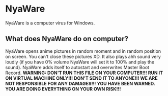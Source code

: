 # NyaWare

NyaWare is a computer virus for Windows.

## What does NyaWare do on computer?

NyaWare opens anime pictures in random moment and in random position on screen. You can't close these pictures XD. It also plays ahh sound very loudly (if you have 0% volume NyaWare will set it to 100% and play the sound). NyaWare adds itself to autostart and overwrites Master Boot Record. **WARNING: DON'T RUN THIS FILE ON YOUR COMPUTER!!! RUN IT ON VIRTUAL MACHINE ONLY!!! DON'T SEND IT TO ANYONE!!! WE ARE NOT RESPONSIBLE FOR ANY DAMAGES!!! YOU HAVE BEEN WARNED. YOU ARE DOING EVERYTHING ON YOUR OWN RISK!!!**

